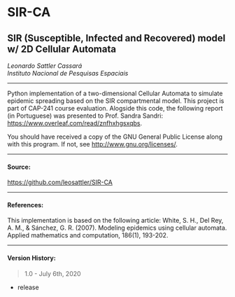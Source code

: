 
# SIR-CA
## SIR (Susceptible, Infected and Recovered) model w/ 2D Cellular Automata 
  
*Leonardo Sattler Cassará*  
*Instituto Nacional de Pesquisas Espaciais*  
____________________________________________________________

Python implementation of a two-dimensional Cellular Automata to simulate epidemic spreading based on the SIR compartmental model.
This project is part of CAP-241 course evaluation.
Alogside this code, the following report (in Portuguese) was presented to Prof. Sandra Sandri:
https://www.overleaf.com/read/znfhxhgsxqbs.

You should have received a copy of the GNU General Public License 
along with this program. If not, see <http://www.gnu.org/licenses/>.
____________________________________________________________

#### Source:  
<https://github.com/leosattler/SIR-CA>
____________________________________________________________

#### References:  
This implementation is based on the following article:
White, S. H., Del Rey, A. M., & Sánchez, G. R. (2007). 
Modeling epidemics using cellular automata. 
Applied mathematics and computation, 186(1), 193-202.
____________________________________________________________

#### Version History:  
> 1.0 - July 6th, 2020  
- release
